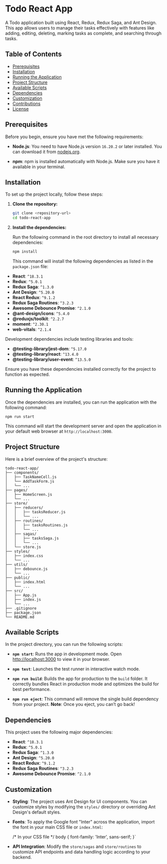# Todo React App

A Todo application built using React, Redux, Redux Saga, and Ant Design. This app allows users to manage their tasks effectively with features like adding, editing, deleting, marking tasks as complete, and searching through tasks.

## Table of Contents

- [Prerequisites](#prerequisites)
- [Installation](#installation)
- [Running the Application](#running-the-application)
- [Project Structure](#project-structure)
- [Available Scripts](#available-scripts)
- [Dependencies](#dependencies)
- [Customization](#customization)
- [Contributions](#contributions)
- [License](#license)

## Prerequisites

Before you begin, ensure you have met the following requirements:

- **Node.js**: You need to have Node.js version `16.20.2` or later installed. You can download it from [nodejs.org](https://nodejs.org/).

- **npm**: npm is installed automatically with Node.js. Make sure you have it available in your terminal.

## Installation

To set up the project locally, follow these steps:

1. **Clone the repository:**

   ```bash
   git clone <repository-url>
   cd todo-react-app
    ```
   
2. **Install the dependencies:**

   Run the following command in the root directory to install all necessary dependencies:

   ```bash
   npm install
   ```

    This command will install the following dependencies as listed in the `package.json` file:

-   **React**: `^18.3.1`
-   **Redux**: `^5.0.1`
-   **Redux Saga**: `^1.3.0`
-   **Ant Design**: `^5.20.0`
-   **React Redux**: `^9.1.2`
-   **Redux Saga Routines**: `^3.2.3`
-   **Awesome Debounce Promise**: `^2.1.0`
-   **@ant-design/icons**: `^5.4.0`
-   **@reduxjs/toolkit**: `^2.2.7`
-   **moment**: `^2.30.1`
-   **web-vitals**: `^2.1.4`

Development dependencies include testing libraries and tools:

-   **@testing-library/jest-dom**: `^5.17.0`
-   **@testing-library/react**: `^13.4.0`
-   **@testing-library/user-event**: `^13.5.0`

Ensure you have these dependencies installed correctly for the project to function as expected.


## Running the Application

Once the dependencies are installed, you can run the application with the following command:

`npm run start`

This command will start the development server and open the application in your default web browser at `http://localhost:3000`.

## Project Structure

Here is a brief overview of the project's structure:

```
todo-react-app/
├── components/
│   ├── TaskNameCell.js
│   └── AddTaskForm.js
│   └── ...
├── pages/
│   ├── HomeScreen.js
│   └── ...
├── store/
│   ├── reducers/
│   │   ├── tasksReducer.js
│   │   └── ...
│   ├── routines/
│   │   ├── tasksRoutines.js
│   │   └── ...
│   ├── sagas/
│   │   ├── tasksSaga.js
│   │   └── ...
│   └── store.js
├── styles/
│   ├── index.css
│   └── ...
├── utils/
│   ├── debounce.js
│   └── ...
├── public/
│   ├── index.html
│   └── ...
├── src/
│   ├── App.js
│   ├── index.js
│   └── ...
├── .gitignore
├── package.json
└── README.md
``` 

## Available Scripts

In the project directory, you can run the following scripts:

-   **`npm start`**: Runs the app in development mode. Open [http://localhost:3000](http://localhost:3000) to view it in your browser.

-   **`npm test`**: Launches the test runner in interactive watch mode.

-   **`npm run build`**: Builds the app for production to the `build` folder. It correctly bundles React in production mode and optimizes the build for best performance.

-   **`npm run eject`**: This command will remove the single build dependency from your project. **Note**: Once you eject, you can’t go back!


## Dependencies

This project uses the following major dependencies:

-   **React**: `^18.3.1`
-   **Redux**: `^5.0.1`
-   **Redux Saga**: `^1.3.0`
-   **Ant Design**: `^5.20.0`
-   **React Redux**: `^9.1.2`
-   **Redux Saga Routines**: `^3.2.3`
-   **Awesome Debounce Promise**: `^2.1.0`

## Customization

-   **Styling**: The project uses Ant Design for UI components. You can customize styles by modifying the `styles/` directory or overriding Ant Design's default styles.

-   **Fonts**: To apply the Google font "Inter" across the application, import the font in your main CSS file or `index.html`:



    <!-- Inside public/index.html -->
    <link rel="stylesheet" href="https://fonts.googleapis.com/css2?family=Inter:wght@400;500;700&display=swap" />
   

    /* In your CSS file */
    body {
      font-family: 'Inter', sans-serif;
    }`

-   **API Integration**: Modify the `store/sagas` and `store/routines` to customize API endpoints and data handling logic according to your backend.
